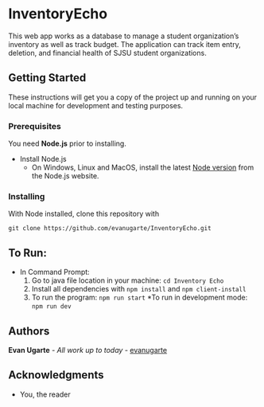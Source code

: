 # InventoryEcho
This web app works as a database to manage a student organization’s inventory as well as track budget. The application can track item entry, deletion, and financial health of SJSU student organizations.

## Getting Started

These instructions will get you a copy of the project up and running on your local machine for development and testing purposes.

### Prerequisites
You need **Node.js** prior to installing.
* Install Node.js
    * On Windows, Linux and MacOS, install the latest [Node version](https://nodejs.org/en/download/) from the Node.js website. 

### Installing

With Node installed, clone this repository with

`git clone https://github.com/evanugarte/InventoryEcho.git`

## To Run:
* In Command Prompt:
    1. Go to java file location in your machine: `cd Inventory Echo`
    2. Install all dependencies with `npm install` and `npm client-install`
    3. To run the program: `npm run start`
        *To run in development mode: `npm run dev`

## Authors

**Evan Ugarte** - *All work up to today* - [evanugarte](https://github.com/evanugarte)

## Acknowledgments

* You, the reader